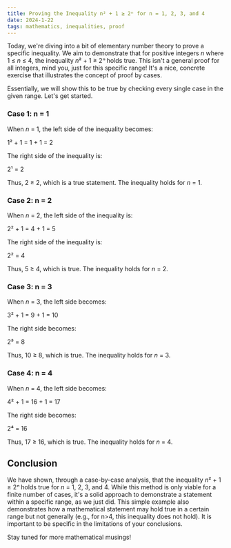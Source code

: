 ```yaml
---
title: Proving the Inequality n² + 1 ≥ 2ⁿ for n = 1, 2, 3, and 4
date: 2024-1-22
tags: mathematics, inequalities, proof
---
```


Today, we're diving into a bit of elementary number theory to prove a specific inequality. We aim to demonstrate that for positive integers *n* where 1 ≤ *n* ≤ 4, the inequality *n*² + 1 ≥ 2*ⁿ* holds true. This isn't a general proof for all integers, mind you, just for this specific range! It's a nice, concrete exercise that illustrates the concept of proof by cases.

Essentially, we will show this to be true by checking every single case in the given range. Let's get started.

### Case 1: n = 1

When *n* = 1, the left side of the inequality becomes:

1² + 1 = 1 + 1 = 2

The right side of the inequality is:

2¹ = 2

Thus, 2 ≥ 2, which is a true statement. The inequality holds for *n* = 1.

### Case 2: n = 2

When *n* = 2, the left side of the inequality is:

2² + 1 = 4 + 1 = 5

The right side of the inequality is:

2² = 4

Thus, 5 ≥ 4, which is true. The inequality holds for *n* = 2.

### Case 3: n = 3

When *n* = 3, the left side becomes:

3² + 1 = 9 + 1 = 10

The right side becomes:

2³ = 8

Thus, 10 ≥ 8, which is true. The inequality holds for *n* = 3.

### Case 4: n = 4

When *n* = 4, the left side becomes:

4² + 1 = 16 + 1 = 17

The right side becomes:

2⁴ = 16

Thus, 17 ≥ 16, which is true. The inequality holds for *n* = 4.

## Conclusion

We have shown, through a case-by-case analysis, that the inequality *n*² + 1 ≥ 2*ⁿ* holds true for *n* = 1, 2, 3, and 4. While this method is only viable for a finite number of cases, it's a solid approach to demonstrate a statement within a specific range, as we just did. This simple example also demonstrates how a mathematical statement may hold true in a certain range but not generally (e.g., for n>4, this inequality does not hold). It is important to be specific in the limitations of your conclusions.

Stay tuned for more mathematical musings!